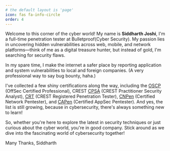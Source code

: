 ```yaml
---
# the default layout is 'page'
icon: fas fa-info-circle
order: 4
---
```



Welcome to this corner of the cyber world! My name is **Siddharth Joshi**, I'm a full-time penetration tester at Bulletproof(Cyber Security). My passion lies in uncovering hidden vulnerabilities across web, mobile, and network platforms—think of me as a digital treasure hunter, but instead of gold, I'm searching for security flaws.

In my spare time, I make the internet a safer place by reporting application and system vulnerabilities to local and foreign companies. (A very professional way to say bug bounty, haha.)

I've collected a few shiny certifications along the way, including the [OSCP](https://www.credential.net/c76d695c-d351-4168-ac47-c11010ead2f6#gs.d3tstx) (OffSec Certified Professional), CREST [CPSA](https://drive.google.com/file/d/1DvZU7tQhOmzWJ5216ElFZhWWu25yMkfF/view) (CREST Practitioner Security Analyst), [CRT](https://drive.google.com/file/d/1ezLQI-OIR0iD06W_S84rSlIIVigrbdEw/view) (CREST Registered Penetration Tester), [CNPen](https://drive.google.com/file/d/12uJPY7Vhc9Ao9Rk7h3hNH04DcB4QwK44/view) (Certified Network Pentester), and [CAPen](https://drive.google.com/file/d/1jKtwS8TmYqaiPkaDcTqdcTKS2typSoLn/view) (Certified AppSec Pentester). And yes, the list is still growing, because in cybersecurity, there's always something new to learn!

So, whether you're here to explore the latest in security techniques or just curious about the cyber world, you're in good company. Stick around as we dive into the fascinating world of cybersecurity together!

Many Thanks,
Siddharth